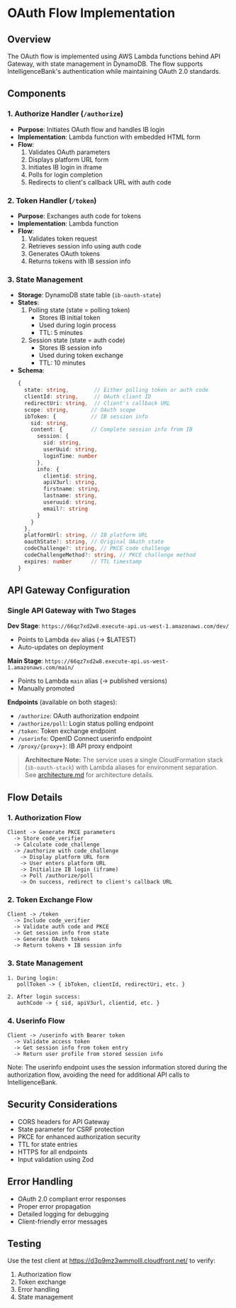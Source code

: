 # OAuth Flow Implementation

## Overview
The OAuth flow is implemented using AWS Lambda functions behind API Gateway, with state management in DynamoDB. The flow supports IntelligenceBank's authentication while maintaining OAuth 2.0 standards.

## Components

### 1. Authorize Handler (`/authorize`)
- **Purpose**: Initiates OAuth flow and handles IB login
- **Implementation**: Lambda function with embedded HTML form
- **Flow**:
  1. Validates OAuth parameters
  2. Displays platform URL form
  3. Initiates IB login in iframe
  4. Polls for login completion
  5. Redirects to client's callback URL with auth code

### 2. Token Handler (`/token`)
- **Purpose**: Exchanges auth code for tokens
- **Implementation**: Lambda function
- **Flow**:
  1. Validates token request
  2. Retrieves session info using auth code
  3. Generates OAuth tokens
  4. Returns tokens with IB session info

### 3. State Management
- **Storage**: DynamoDB state table (`ib-oauth-state`)
- **States**:
  1. Polling state (state = polling token)
     - Stores IB initial token
     - Used during login process
     - TTL: 5 minutes
  2. Session state (state = auth code)
     - Stores IB session info
     - Used during token exchange
     - TTL: 10 minutes
- **Schema**:
  ```typescript
  {
    state: string,        // Either polling token or auth code
    clientId: string,     // OAuth client ID
    redirectUri: string,  // Client's callback URL
    scope: string,       // OAuth scope
    ibToken: {           // IB session info
      sid: string,
      content: {         // Complete session info from IB
        session: {
          sid: string,
          userUuid: string,
          loginTime: number
        },
        info: {
          clientid: string,
          apiV3url: string,
          firstname: string,
          lastname: string,
          useruuid: string,
          email?: string
        }
      }
    },
    platformUrl: string, // IB platform URL
    oauthState?: string, // Original OAuth state
    codeChallenge?: string, // PKCE code challenge
    codeChallengeMethod?: string, // PKCE challenge method
    expires: number      // TTL timestamp
  }
  ```

## API Gateway Configuration

### Single API Gateway with Two Stages

**Dev Stage**: `https://66qz7xd2w8.execute-api.us-west-1.amazonaws.com/dev/`
- Points to Lambda `dev` alias (→ $LATEST)
- Auto-updates on deployment

**Main Stage**: `https://66qz7xd2w8.execute-api.us-west-1.amazonaws.com/main/`
- Points to Lambda `main` alias (→ published versions)
- Manually promoted

**Endpoints** (available on both stages):
- `/authorize`: OAuth authorization endpoint
- `/authorize/poll`: Login status polling endpoint
- `/token`: Token exchange endpoint
- `/userinfo`: OpenID Connect userinfo endpoint
- `/proxy/{proxy+}`: IB API proxy endpoint

> **Architecture Note:** The service uses a single CloudFormation stack (`ib-oauth-stack`) with Lambda aliases for environment separation. See [architecture.md](./architecture.md) for architecture details.

## Flow Details

### 1. Authorization Flow
```
Client -> Generate PKCE parameters
  -> Store code_verifier
  -> Calculate code_challenge
  -> /authorize with code_challenge
    -> Display platform URL form
    -> User enters platform URL
    -> Initialize IB login (iframe)
    -> Poll /authorize/poll
    -> On success, redirect to client's callback URL
```

### 2. Token Exchange Flow
```
Client -> /token
  -> Include code_verifier
  -> Validate auth code and PKCE
  -> Get session info from state
  -> Generate OAuth tokens
  -> Return tokens + IB session info
```

### 3. State Management
```
1. During login:
   pollToken -> { ibToken, clientId, redirectUri, etc. }

2. After login success:
   authCode -> { sid, apiV3url, clientid, etc. }
```

### 4. Userinfo Flow
```
Client -> /userinfo with Bearer token
  -> Validate access token
  -> Get session info from token entry
  -> Return user profile from stored session info
```

Note: The userinfo endpoint uses the session information stored during the authorization flow,
avoiding the need for additional API calls to IntelligenceBank.

## Security Considerations
- CORS headers for API Gateway
- State parameter for CSRF protection
- PKCE for enhanced authorization security
- TTL for state entries
- HTTPS for all endpoints
- Input validation using Zod

## Error Handling
- OAuth 2.0 compliant error responses
- Proper error propagation
- Detailed logging for debugging
- Client-friendly error messages

## Testing
Use the test client at https://d3p9mz3wmmolll.cloudfront.net/ to verify:
1. Authorization flow
2. Token exchange
3. Error handling
4. State management